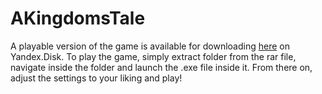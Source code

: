 # AKingdomsTale

A playable version of the game is available for downloading [here](https://yadi.sk/d/QShQrDOo8z9n5A) on Yandex.Disk. To play the game, simply extract folder from the rar file, navigate inside the folder and launch the .exe file inside it. From there on, adjust the settings to your liking and play!
